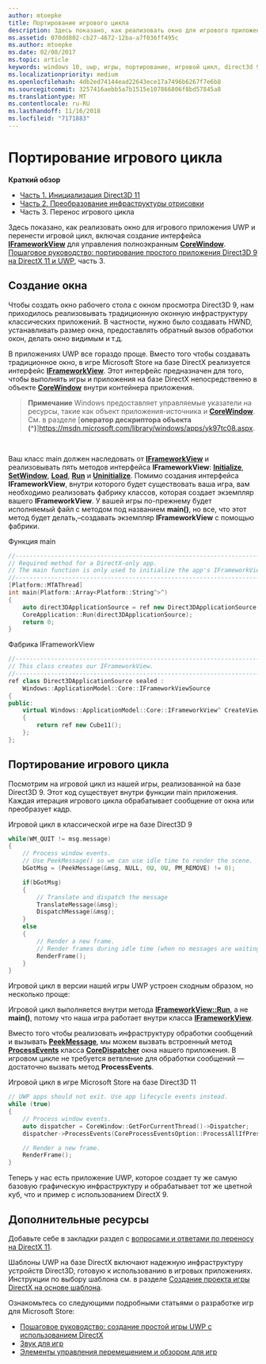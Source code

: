 ```yaml
---
author: mtoepke
title: Портирование игрового цикла
description: Здесь показано, как реализовать окно для игрового приложения UWP и перенести игровой цикл, включая создание интерфейса IFrameworkView для управления полноэкранным CoreWindow.
ms.assetid: 070dd802-cb27-4672-12ba-a7f036ff495c
ms.author: mtoepke
ms.date: 02/08/2017
ms.topic: article
keywords: windows 10, uwp, игры, портирование, игровой цикл, direct3d 9, directx 11
ms.localizationpriority: medium
ms.openlocfilehash: 4db2ed74144ead22643ece17a7496b6267f7e6b8
ms.sourcegitcommit: 3257416aebb5a7b1515e107866806f8bd57845a8
ms.translationtype: MT
ms.contentlocale: ru-RU
ms.lasthandoff: 11/16/2018
ms.locfileid: "7171883"
---
```

# <a name="port-the-game-loop"></a>Портирование игрового цикла



**Краткий обзор**

-   [Часть 1. Инициализация Direct3D 11](simple-port-from-direct3d-9-to-11-1-part-1--initializing-direct3d.md)
-   [Часть 2. Преобразование инфраструктуры отрисовки](simple-port-from-direct3d-9-to-11-1-part-2--rendering.md)
-   Часть 3. Перенос игрового цикла


Здесь показано, как реализовать окно для игрового приложения UWP и перенести игровой цикл, включая создание интерфейса [**IFrameworkView**](https://msdn.microsoft.com/library/windows/apps/hh700478) для управления полноэкранным [**CoreWindow**](https://msdn.microsoft.com/library/windows/apps/br208225). [Пошаговое руководство: портирование простого приложения Direct3D 9 на DirectX 11 и UWP](walkthrough--simple-port-from-direct3d-9-to-11-1.md), часть 3.

## <a name="create-a-window"></a>Создание окна


Чтобы создать окно рабочего стола с окном просмотра Direct3D 9, нам приходилось реализовывать традиционную оконную инфраструктуру классических приложений. В частности, нужно было создавать HWND, устанавливать размер окна, предоставлять обратный вызов обработки окон, делать окно видимым и т.д.

В приложениях UWP все гораздо проще. Вместо того чтобы создавать традиционное окно, в игре Microsoft Store на базе DirectX реализуется интерфейс [**IFrameworkView**](https://msdn.microsoft.com/library/windows/apps/hh700478). Этот интерфейс предназначен для того, чтобы выполнять игры и приложения на базе DirectX непосредственно в объекте [**CoreWindow**](https://msdn.microsoft.com/library/windows/apps/br208225) внутри контейнера приложения.

> **Примечание**  Windows предоставляет управляемые указатели на ресурсы, такие как объект приложения-источника и [**CoreWindow**](https://msdn.microsoft.com/library/windows/apps/br208225). См. в разделе [**оператор дескриптора объекта (^)**]https://msdn.microsoft.com/library/windows/apps/yk97tc08.aspx.

 

Ваш класс main должен наследовать от [**IFrameworkView**](https://msdn.microsoft.com/library/windows/apps/hh700478) и реализовывать пять методов интерфейса **IFrameworkView**: [**Initialize**](https://msdn.microsoft.com/library/windows/apps/hh700495), [**SetWindow**](https://msdn.microsoft.com/library/windows/apps/hh700509), [**Load**](https://msdn.microsoft.com/library/windows/apps/hh700501), [**Run**](https://msdn.microsoft.com/library/windows/apps/hh700505) и [**Uninitialize**](https://msdn.microsoft.com/library/windows/apps/hh700523). Помимо создания интерфейса **IFrameworkView**, внутри которого будет существовать ваша игра, вам необходимо реализовать фабрику классов, которая создает экземпляр вашего **IFrameworkView**. У вашей игры по-прежнему будет исполняемый файл с методом под названием **main()**, но все, что этот метод будет делать,–создавать экземпляр **IFrameworkView** с помощью фабрики.

Функция main

```cpp
//-----------------------------------------------------------------------------
// Required method for a DirectX-only app.
// The main function is only used to initialize the app's IFrameworkView class.
//-----------------------------------------------------------------------------
[Platform::MTAThread]
int main(Platform::Array<Platform::String^>^)
{
    auto direct3DApplicationSource = ref new Direct3DApplicationSource();
    CoreApplication::Run(direct3DApplicationSource);
    return 0;
}
```

Фабрика IFrameworkView

```cpp
//-----------------------------------------------------------------------------
// This class creates our IFrameworkView.
//-----------------------------------------------------------------------------
ref class Direct3DApplicationSource sealed : 
    Windows::ApplicationModel::Core::IFrameworkViewSource
{
public:
    virtual Windows::ApplicationModel::Core::IFrameworkView^ CreateView()
    {
        return ref new Cube11();
    };
};
```

## <a name="port-the-game-loop"></a>Портирование игрового цикла


Посмотрим на игровой цикл из нашей игры, реализованной на базе Direct3D 9. Этот код существует внутри функции main приложения. Каждая итерация игрового цикла обрабатывает сообщение от окна или преобразует кадр.

Игровой цикл в классической игре на базе Direct3D 9

```cpp
while(WM_QUIT != msg.message)
{
    // Process window events.
    // Use PeekMessage() so we can use idle time to render the scene. 
    bGotMsg = (PeekMessage(&msg, NULL, 0U, 0U, PM_REMOVE) != 0);

    if(bGotMsg)
    {
        // Translate and dispatch the message
        TranslateMessage(&msg);
        DispatchMessage(&msg);
    }
    else
    {
        // Render a new frame.
        // Render frames during idle time (when no messages are waiting).
        RenderFrame();
    }
}
```

Игровой цикл в версии нашей игры UWP устроен сходным образом, но несколько проще:

Игровой цикл выполняется внутри метода [**IFrameworkView::Run**](https://msdn.microsoft.com/library/windows/apps/hh700505), а не **main()**, потому что наша игра работает внутри класса [**IFrameworkView**](https://msdn.microsoft.com/library/windows/apps/hh700478).

Вместо того чтобы реализовать инфраструктуру обработки сообщений и вызывать [**PeekMessage**](https://msdn.microsoft.com/library/windows/desktop/ms644943), мы можем вызвать встроенный метод [**ProcessEvents**](https://msdn.microsoft.com/library/windows/apps/br208215) класса [**CoreDispatcher**](https://msdn.microsoft.com/library/windows/apps/br208211) окна нашего приложения. В игровом цикле не требуется ветвление для обработки сообщений — достаточно вызвать метод **ProcessEvents**.

Игровой цикл в игре Microsoft Store на базе Direct3D 11

```cpp
// UWP apps should not exit. Use app lifecycle events instead.
while (true)
{
    // Process window events.
    auto dispatcher = CoreWindow::GetForCurrentThread()->Dispatcher;
    dispatcher->ProcessEvents(CoreProcessEventsOption::ProcessAllIfPresent);

    // Render a new frame.
    RenderFrame();
}
```

Теперь у нас есть приложение UWP, которое создает ту же самую базовую графическую инфраструктуру и обрабатывает тот же цветной куб, что и пример с использованием DirectX 9.

## <a name="where-do-i-go-from-here"></a>Дополнительные ресурсы


Добавьте себе в закладки раздел с [вопросами и ответами по переносу на DirectX 11](directx-porting-faq.md).

Шаблоны UWP на базе DirectX включают надежную инфраструктуру устройств Direct3D, готовую к использованию в игровых приложениях. Инструкции по выбору шаблона см. в разделе [Создание проекта игры DirectX на основе шаблона](user-interface.md).

Ознакомьтесь со следующими подробными статьями о разработке игр для Microsoft Store:

-   [Пошаговое руководство: создание простой игры UWP с использованием DirectX](tutorial--create-your-first-uwp-directx-game.md)
-   [Звук для игр](working-with-audio-in-your-directx-game.md)
-   [Элементы управления перемещением и обзором для игр](tutorial--adding-move-look-controls-to-your-directx-game.md)

 

 




